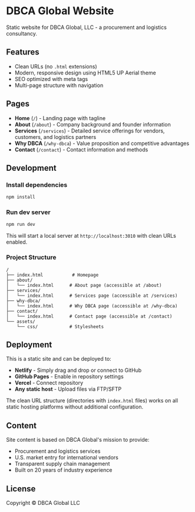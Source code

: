 # DBCA Global Website

Static website for DBCA Global, LLC - a procurement and logistics consultancy.

## Features

- Clean URLs (no `.html` extensions)
- Modern, responsive design using HTML5 UP Aerial theme
- SEO optimized with meta tags
- Multi-page structure with navigation

## Pages

- **Home** (`/`) - Landing page with tagline
- **About** (`/about`) - Company background and founder information
- **Services** (`/services`) - Detailed service offerings for vendors, customers, and logistics partners
- **Why DBCA** (`/why-dbca`) - Value proposition and competitive advantages
- **Contact** (`/contact`) - Contact information and methods

## Development

### Install dependencies

```bash
npm install
```

### Run dev server

```bash
npm run dev
```

This will start a local server at `http://localhost:3010` with clean URLs enabled.

### Project Structure

```
/
├── index.html           # Homepage
├── about/
│   └── index.html      # About page (accessible at /about)
├── services/
│   └── index.html      # Services page (accessible at /services)
├── why-dbca/
│   └── index.html      # Why DBCA page (accessible at /why-dbca)
├── contact/
│   └── index.html      # Contact page (accessible at /contact)
└── assets/
    └── css/            # Stylesheets
```

## Deployment

This is a static site and can be deployed to:
- **Netlify** - Simply drag and drop or connect to GitHub
- **GitHub Pages** - Enable in repository settings
- **Vercel** - Connect repository
- **Any static host** - Upload files via FTP/SFTP

The clean URL structure (directories with `index.html` files) works on all static hosting platforms without additional configuration.

## Content

Site content is based on DBCA Global's mission to provide:
- Procurement and logistics services
- U.S. market entry for international vendors
- Transparent supply chain management
- Built on 20 years of industry experience

## License

Copyright © DBCA Global LLC

